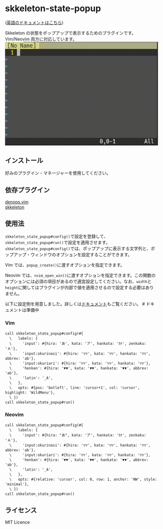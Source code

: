 # skkeleton-state-popup
([英語のドキュメントはこちら](README.md))

Skkeleton の状態をポップアップで表示するためのプラグインです。Vim/Neovim 両方に対応しています。  
![screenshot](https://raw.githubusercontent.com/NI57721/skkeleton-state-popup/assets/screenshot.gif)

## インストール
好みのプラグイン・マネージャーを使用してください。

## 依存プラグイン
[denops.vim](https://github.com/vim-denops/denops.vim)  
[skkeleton](https://github.com/vim-skk/skkeleton)

## 使用法

`skkeleton_state_popup#config()`で設定を登録して、`skkeleton_state_popup#run()`で設定を適用させます。`skkeleton_state_popup#config()`では、ポップアップに表示する文字列と、ポップアップ・ウィンドウのオプションを設定することができます。

Vim では、`popup_create()`に渡すオプションを指定できます。

Neovim では、`nvim_open_win()`に渡すオプションを指定できます。この関数のオプションには必須の項目があるので適宜設定してください。なお、`width`と`height`に関してはプラグインが内部で値を適用させるので設定する必要はありません。

以下に設定例を用意しました。詳しくは[ドキュメント](doc/skkeleton_state_popup.txt)もご覧ください。 # ドキュメントは準備中
### Vim
```vim
call skkeleton_state_popup#config(#{
  \   labels: {
  \     'input': #{hira: 'あ', kata: 'ア', hankata: 'ｶﾅ', zenkaku: 'Ａ'},
  \     'input:okurinasi': #{hira: '▽▽', kata: '▽▽', hankata: '▽▽', abbrev: 'ab'},
  \     'input:okuriari': #{hira: '▽▽', kata: '▽▽', hankata: '▽▽'},
  \     'henkan': #{hira: '▼▼', kata: '▼▼', hankata: '▼▼', abbrev: 'ab'},
  \     'latin': '_A',
  \   },
  \   opts: #{pos: 'botleft', line: 'cursor+1', col: 'cursor', highlight: 'WildMenu'},
  \ })
call skkeleton_state_popup#run()
```

### Neovim
```vim
call skkeleton_state_popup#config(#{
  \   labels: {
  \     'input': #{hira: "あ", kata: 'ア', hankata: 'ｶﾅ', zenkaku: 'Ａ'},
  \     'input:okurinasi': #{hira: '▽▽', kata: '▽▽', hankata: '▽▽', abbrev: 'ab'},
  \     'input:okuriari': #{hira: '▽▽', kata: '▽▽', hankata: '▽▽'},
  \     'henkan': #{hira: '▼▼', kata: '▼▼', hankata: '▼▼', abbrev: 'ab'},
  \     'latin': '_A',
  \   },
  \   opts: #{relative: 'cursor', col: 0, row: 1, anchor: 'NW', style: 'minimal'},
  \ })
call skkeleton_state_popup#run()
```

## ライセンス
MIT Licence

